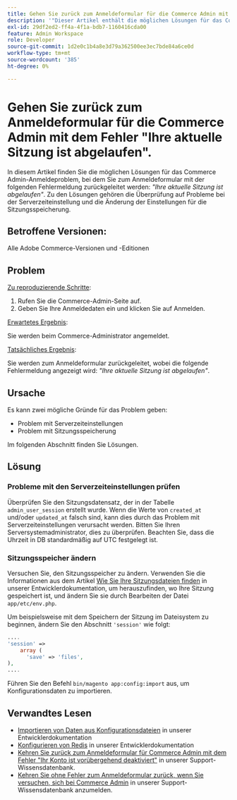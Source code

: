 ```yaml
---
title: Gehen Sie zurück zum Anmeldeformular für die Commerce Admin mit dem Fehler "Ihre aktuelle Sitzung ist abgelaufen".
description: '"Dieser Artikel enthält die möglichen Lösungen für das Commerce Admin-Anmeldeproblem, bei dem Sie mit der folgenden Fehlermeldung zum Anmeldeformular zurückgeleitet werden: *"Ihre aktuelle Sitzung ist abgelaufen"*. Zu den Lösungen gehören die Überprüfung auf Probleme bei der Serverzeiteinstellung und die Änderung der Einstellungen für die Sitzungsspeicherung."'
exl-id: 29df2ed2-ff4a-4f1a-bdb7-1160416cda00
feature: Admin Workspace
role: Developer
source-git-commit: 1d2e0c1b4a8e3d79a362500ee3ec7bde84a6ce0d
workflow-type: tm+mt
source-wordcount: '385'
ht-degree: 0%

---
```


# Gehen Sie zurück zum Anmeldeformular für die Commerce Admin mit dem Fehler &quot;Ihre aktuelle Sitzung ist abgelaufen&quot;.

In diesem Artikel finden Sie die möglichen Lösungen für das Commerce Admin-Anmeldeproblem, bei dem Sie zum Anmeldeformular mit der folgenden Fehlermeldung zurückgeleitet werden: *&quot;Ihre aktuelle Sitzung ist abgelaufen&quot;*. Zu den Lösungen gehören die Überprüfung auf Probleme bei der Serverzeiteinstellung und die Änderung der Einstellungen für die Sitzungsspeicherung.

## Betroffene Versionen:

Alle Adobe Commerce-Versionen und -Editionen

## Problem

<u>Zu reproduzierende Schritte</u>:

1. Rufen Sie die Commerce-Admin-Seite auf.
1. Geben Sie Ihre Anmeldedaten ein und klicken Sie auf Anmelden.

<u>Erwartetes Ergebnis</u>:

Sie werden beim Commerce-Administrator angemeldet.

<u>Tatsächliches Ergebnis</u>:

Sie werden zum Anmeldeformular zurückgeleitet, wobei die folgende Fehlermeldung angezeigt wird: *&quot;Ihre aktuelle Sitzung ist abgelaufen&quot;*.

## Ursache

Es kann zwei mögliche Gründe für das Problem geben:

* Problem mit Serverzeiteinstellungen
* Problem mit Sitzungsspeicherung

Im folgenden Abschnitt finden Sie Lösungen.

## Lösung

### Probleme mit den Serverzeiteinstellungen prüfen

Überprüfen Sie den Sitzungsdatensatz, der in der Tabelle `admin_user_session` erstellt wurde. Wenn die Werte von `created_at` und/oder `updated_at` falsch sind, kann dies durch das Problem mit Serverzeiteinstellungen verursacht werden. Bitten Sie Ihren Serversystemadministrator, dies zu überprüfen. Beachten Sie, dass die Uhrzeit in DB standardmäßig auf UTC festgelegt ist.

### Sitzungsspeicher ändern

Versuchen Sie, den Sitzungsspeicher zu ändern. Verwenden Sie die Informationen aus dem Artikel [Wie Sie Ihre Sitzungsdateien finden](https://devdocs.magento.com/guides/v2.3/config-guide/sessions.html) in unserer Entwicklerdokumentation, um herauszufinden, wo Ihre Sitzung gespeichert ist, und ändern Sie sie durch Bearbeiten der Datei `app/etc/env.php`.

Um beispielsweise mit dem Speichern der Sitzung im Dateisystem zu beginnen, ändern Sie den Abschnitt `'session'` wie folgt:

```php
....
'session' =>
    array (
      'save' => 'files',
),
....
```

Führen Sie den Befehl `bin/magento app:config:import` aus, um Konfigurationsdaten zu importieren.


## Verwandtes Lesen

* [Importieren von Daten aus Konfigurationsdateien](https://devdocs.magento.com/guides/v2.3/config-guide/cli/config-cli-subcommands-config-mgmt-import.html) in unserer Entwicklerdokumentation
* [Konfigurieren von Redis](https://devdocs.magento.com/guides/v2.3/config-guide/redis/config-redis.html) in unserer Entwicklerdokumentation
* [Kehren Sie zurück zum Anmeldeformular für Commerce Admin mit dem Fehler &quot;Ihr Konto ist vorübergehend deaktiviert&quot;](/help/troubleshooting/miscellaneous/redirect-back-to-the-admin-login-form-with-your-account-is-temporarily-disabled-error.md) in unserer Support-Wissensdatenbank.
* [Kehren Sie ohne Fehler zum Anmeldeformular zurück, wenn Sie versuchen, sich bei Commerce Admin](/help/troubleshooting/miscellaneous/login-redirect-when-trying-to-login-to-magento-admin.md) in unserer Support-Wissensdatenbank anzumelden.
